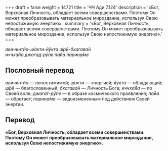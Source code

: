 +++
draft = false
weight = 14721
title = 'ЧЧ Ади 7.124'
description = '«Бог, Верховная Личность, обладает всеми совершенствами. Поэтому Он может преобразовывать материальное мироздание, используя Свою непостижимую энергию».'
summary = '«Бог, Верховная Личность, обладает всеми совершенствами. Поэтому Он может преобразовывать материальное мироздание, используя Свою непостижимую энергию».'
+++

_авичинтйа-ш́акти-йӯкта ш́рӣ-бхагава̄н  
иччха̄йа джагад-рӯпе па̄йа парин̣а̄ма_

## Пословный перевод

_авичинтйа_ — непостижимой; _ш́акти_ — энергией; _йӯкта_ — обладающий; _ш́рӣ_ — благословенный; _бхагава̄н_ — Личность Бога; _иччха̄йа_ — по Своей воле; _джагат_\-_рӯпе_ — в образе космического проявления; _па̄йа_ — обретает; _парин̣а̄ма_ — видоизмененным под действием Своей энергии.

## Перевод

**«Бог, Верховная Личность, обладает всеми совершенствами. Поэтому Он может преобразовывать материальное мироздание, используя Свою непостижимую энергию».**
